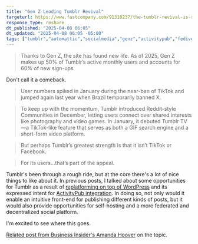```yaml
---
title: "Gen Z Leading Tumblr Revival"
targeturl: https://www.fastcompany.com/91310237/the-tumblr-revival-is-real-and-gen-z-is-leading-the-charge
response_type: reshare
dt_published: "2025-04-08 06:05"
dt_updated: "2025-04-08 06:05 -05:00"
tags: ["tumblr","automattic","socialmedia","genz","activitypub","fediverse"]
---
```


> Thanks to Gen Z, the site has found new life. As of 2025, Gen Z makes up 50% of Tumblr’s active monthly users and accounts for 60% of new sign-ups

Don't call it a comeback. 

> User numbers spiked in January during the near-ban of TikTok and jumped again last year when Brazil temporarily banned X.

> To keep up with the momentum, Tumblr introduced Reddit-style Communities in December, letting users connect over shared interests like photography and video games. In January, it debuted Tumblr TV—a TikTok-like feature that serves as both a GIF search engine and a short-form video platform.

> But perhaps Tumblr’s greatest strength is that it isn’t TikTok or Facebook.

> For its users...that’s part of the appeal.

Tumblr's been through a rough ride, but at the core there's a lot of nice things to like about it. In previous posts, I talked about some opportunities for Tumblr as a result of [replatforming on top of WordPress](/notes/shipping-wordpress-tumblr/) and its expressed intent for [ActivityPub integration](/notes/tumblr-still-working-fediverse-integration/). In doing so, not only would it enable an intuitive front-end for publishing different kinds of posts, but it would also provide opportunities for self-hosting and a more federated and decentralized social platform. 

I'm excited to see where this goes. 

[Related post from Business Insider's Amanda Hoover](https://www.businessinsider.com/gen-z-flocking-tumblr-millennials-musk-zuckerberg-safe-space-2025-4) on the topic. 